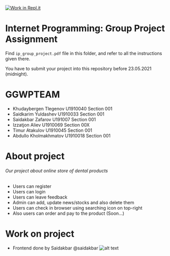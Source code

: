 [![Work in Repl.it](https://classroom.github.com/assets/work-in-replit-14baed9a392b3a25080506f3b7b6d57f295ec2978f6f33ec97e36a161684cbe9.svg)](https://classroom.github.com/online_ide?assignment_repo_id=423547&assignment_repo_type=GroupAssignmentRepo)
# Internet Programming: Group Project Assignment

Find `ip_group_project.pdf` file in this folder, and refer to all the instructions given there. 

You have to submit your project into this repository before 23.05.2021 (midnight).

# GGWPTEAM
* Khudaybergen Tlegenov U1910040 Section 001
* Saidkarim Yuldashev U1910033 Section 001
* Saidakbar Zafarov U191007 Section 001
* Izzatjon Aliev U1910069 Section 00X
* Timur Atakulov U1910045 Section 001
* Abdullo Kholmakhmatov U1910018 Section 001

# About project
###### Our project about online store of dental products
* Users can register
* Users can login
* Users can leave feedback
* Admin can add, update news/stocks and also delete them
* Users can check in browser using searching icon on top-right
* Also users can order and pay to the product (Soon...)

# Work on project
* Frontend done by Saidakbar @saidakbar
![alt text](https://i.ibb.co/N76hZjF/2021-05-22-19-37-08.png)
